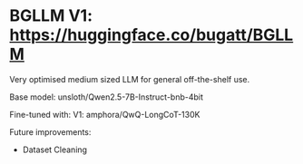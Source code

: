 # BGLLM V1: https://huggingface.co/bugatt/BGLLM
Very optimised medium sized LLM for general off-the-shelf use.

Base model: unsloth/Qwen2.5-7B-Instruct-bnb-4bit

Fine-tuned with:
V1: amphora/QwQ-LongCoT-130K

Future improvements:
- Dataset Cleaning
